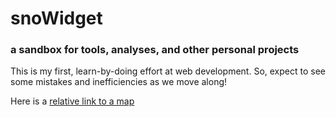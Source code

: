 # snoWidget
### a sandbox for tools, analyses, and other personal projects
This is my first, learn-by-doing effort at web development.
So, expect to see some mistakes and inefficiencies as we move along!

Here is a 
[relative link to a map](leaflet_example.html)
